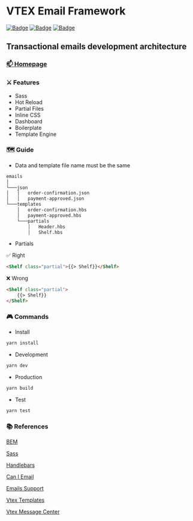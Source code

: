 # VTEX Email Framework

 [![Badge](https://img.shields.io/github/package-json/v/crisfeit/vtex-email-framework)](https://github.com/CrisFeit/vtex-email-framework/releases) [![Badge](https://img.shields.io/badge/%20yarn->=_1-blue?logo=yarn)](https://classic.yarnpkg.com) [![Badge](https://img.shields.io/badge/%20node.js-%20%3E%3D_14-brightgreen?logo=node.js)](https://nodejs.org)

## Transactional emails development architecture

### [:mailbox: Homepage](https://github.com/crisfeit/vtex-email-framework)

### :crossed_swords: Features

* Sass
* Hot Reload
* Partial Files
* Inline CSS
* Dashboard
* Boilerplate
* Template Engine

### :world_map: Guide

* Data and template file name must be the same

```bash
emails
│
└───json
│   │   order-confirmation.json
│   │   payment-approved.json
└───templates
    │   order-confirmation.hbs
    │   payment-approved.hbs
    └───partials
        │   Header.hbs
        │   Shelf.hbs
```

* Partials

:white_check_mark: Right

```html
<Shelf class="partial">{{> Shelf}}</Shelf>
```

:x: Wrong

```html
<Shelf class="partial">
    {{> Shelf}}
</Shelf>
```

### :video_game: Commands

* Install

```bash
yarn install
```

* Development

```bash
yarn dev
```

* Production

```bash
yarn build
```

* Test

```bash
yarn test
```

### :books: References

[BEM](https://www.integralist.co.uk/posts/bem)

[Sass](https://sass-lang.com/guide)

[Handlebars](https://handlebarsjs.com/)  

[Can I Email](https://www.caniemail.com/)

[Emails Support](https://www.campaignmonitor.com/css/)  

[Vtex Templates](https://help.vtex.com/tutorial/list-of-e-mail-templates-in-the-message-center--3g2S2kqBOoSGcCaqMYK2my)  

[Vtex Message Center](https://help.vtex.com/en/tracks/transactional-emails--6IkJwttMw5T84mlY9RifRP/5uvq01BDu6nnDEJpseR1aH)
